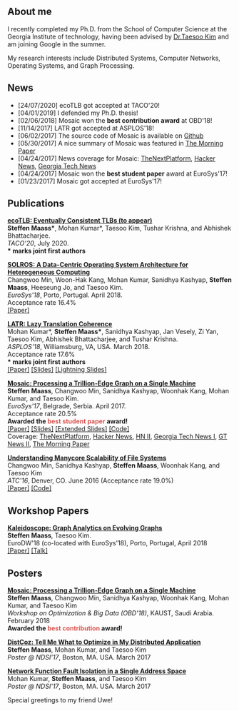 ## About me

I recently completed my Ph.D. from the School of Computer Science at the
Georgia Institute of technology, having been advised by [Dr.Taesoo
Kim](https://taesoo.kim/) and am joining Google in the summer.

My research interests include Distributed Systems, Computer Networks, Operating
Systems, and Graph Processing.

## News

* [24/07/2020] ecoTLB got accepted at TACO'20\!
* [04/01/2019] I defended my Ph.D. thesis\!
* [02/06/2018] Mosaic won the **best contribution award** at OBD'18\!
* [11/14/2017] LATR got accepted at ASPLOS'18\!
* [06/02/2017] The source code of Mosaic is available on [Github](https://github.com/sslab-gatech/mosaic/)
* [05/30/2017] A nice summary of Mosaic was featured in [The Morning Paper](https://blog.acolyer.org/2017/05/30/mosaic-processing-a-trillion-edge-graph-on-a-single-machine/)
* [04/24/2017] News coverage for Mosaic: [TheNextPlatform](https://www.nextplatform.com/2017/04/27/trillion-edge-graph-single-commodity-node/), [Hacker News](https://news.ycombinator.com/item?id=14218231), [Georgia Tech News](http://www.cc.gatech.edu/news/591078/work-speed-graph-processing-earns-best-student-paper-award)
* [04/24/2017] Mosaic won the **best student paper** award at EuroSys'17\!
* [01/23/2017] Mosaic got accepted at EuroSys'17\!

## Publications

**[ecoTLB: Eventually Consistent TLBs (to appear)]()**  
**Steffen Maass\***, Mohan Kumar\*, Taesoo Kim, Tushar Krishna, and Abhishek Bhattacharjee.  
_TACO'20_, July 2020.  
**\* marks joint first authors**  

**[SOLROS: A Data-Centric Operating System Architecture for Heterogeneous Computing](./data/solros-eurosys18.pdf)**  
Changwoo Min, Woon-Hak Kang, Mohan Kumar, Sanidhya Kashyap, **Steffen Maass**, Heeseung Jo, and Taesoo Kim.  
_EuroSys'18_, Porto, Portugal. April 2018.  
Acceptance rate 16.4%  
[\[Paper\]](./data/solros-eurosys18.pdf)

**[LATR: Lazy Translation Coherence](./data/latr-asplos18.pdf)**  
Mohan Kumar\*, **Steffen Maass\***, Sanidhya Kashyap, Jan Vesely, Zi Yan, Taesoo Kim, Abhishek Bhattacharjee, and Tushar Krishna.  
_ASPLOS'18_, Williamsburg, VA, USA. March 2018.  
Acceptance rate 17.6%  
**\* marks joint first authors**  
[\[Paper\]](./data/latr-asplos18.pdf)
[\[Slides\]](./data/latr-talk-asplos18.pdf)
[\[Lightning Slides\]](./data/latr-talk-lightning-asplos18.pdf)

**[Mosaic: Processing a Trillion-Edge Graph on a Single Machine](./data/mosaic-eurosys17.pdf)**  
**Steffen Maass**, Changwoo Min, Sanidhya Kashyap, Woonhak Kang, Mohan Kumar, and Taesoo Kim.  
_EuroSys'17_, Belgrade, Serbia. April 2017.  
Acceptance rate 20.5%  
**Awarded the <span style="color: #d9534f;">best student paper</span> award\!**  
[\[Paper\]](http://dl.acm.org/authorize?N38846)
[\[Slides\]](./data/mosaic-talk-eurosys17.pdf)
[\[Extended Slides\]](./data/mosaic-talk-extended.pdf)
[\[Code\]](https://github.com/sslab-gatech/mosaic/)  
Coverage: 
[TheNextPlatform](https://www.nextplatform.com/2017/04/27/trillion-edge-graph-single-commodity-node/),
[Hacker News](https://news.ycombinator.com/item?id=14218231),
[HN II](https://news.ycombinator.com/item?id=14443398),
[Georgia Tech News I](http://www.cc.gatech.edu/news/591078/work-speed-graph-processing-earns-best-student-paper-award),
[GT News II](http://www.cc.gatech.edu/news/591162/trillion-edge-graph-single-accelerated-node),
[The Morning Paper](https://blog.acolyer.org/2017/05/30/mosaic-processing-a-trillion-edge-graph-on-a-single-machine/)

**[Understanding Manycore Scalability of File Systems](./data/fxmark-atc16.pdf)**  
Changwoo Min, Sanidhya Kashyap, **Steffen Maass**, Woonhak Kang, and Taesoo Kim<br />
_ATC'16_, Denver, CO. June 2016 (Acceptance rate 19.0%)  
[\[Paper\]](./data/fxmark-atc16.pdf)
[\[Code\]](https://github.com/sslab-gatech/fxmark)

## Workshop Papers

**[Kaleidoscope: Graph Analytics on Evolving Graphs](./data/kaleidoscope-eurodw18.pdf)**  
**Steffen Maass**, Taesoo Kim.  
EuroDW'18 (co-located with EuroSys'18), Porto, Portugal, April 2018  
[\[Paper\]](./data/kaleidoscope-eurodw18.pdf)
[\[Talk\]](./data/kaleidoscope-talk-eurodw18.pdf)

## Posters

**[Mosaic: Processing a Trillion-Edge Graph on a Single Machine](./data/mosaic-poster-obd18.pdf)**  
**Steffen Maass**, Changwoo Min, Sanidhya Kashyap, Woonhak Kang, Mohan Kumar, and Taesoo Kim  
_Workshop on Optimization & Big Data (OBD'18)_, KAUST, Saudi Arabia. February 2018  
**Awarded the <span style="color: #d9534f;">best contribution</span> award\!**

**[DistCoz: Tell Me What to Optimize in My Distributed Application](./data/dist-coz-poster-nsdi17.pdf)**  
**Steffen Maass**, Mohan Kumar, and Taesoo Kim  
_Poster @ NDSI'17_, Boston, MA. USA. March 2017

**[Network Function Fault Isolation in a Single Address Space](./data/nfv-fault-poster-nsdi17.pdf)**  
Mohan Kumar, **Steffen Maass**, and Taesoo Kim  
_Poster @ NDSI'17_, Boston, MA. USA. March 2017

Special greetings to my friend Uwe\!
